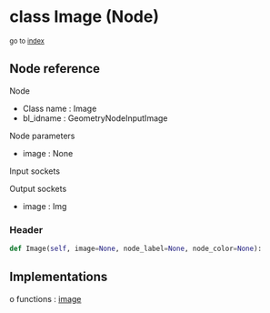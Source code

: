 # class Image (Node)

<sub>go to [index](/docs/index.md)</sub>

## Node reference

Node
 - Class name : Image
 - bl_idname : GeometryNodeInputImage

Node parameters
 - image : None

Input sockets

Output sockets
 - image : Img

### Header

``` python
def Image(self, image=None, node_label=None, node_color=None):
```

## Implementations

o functions : [image](#image)

